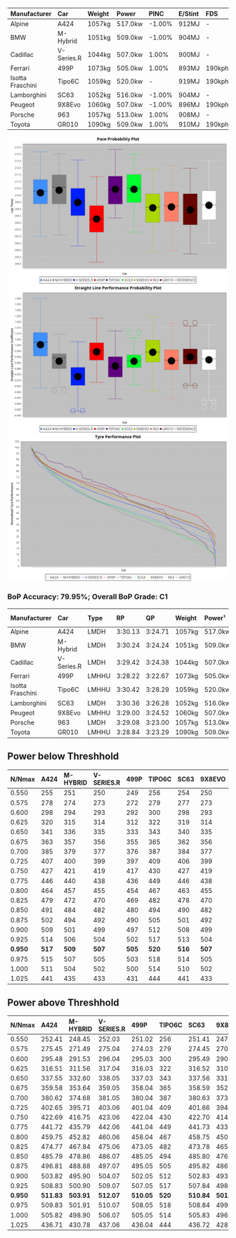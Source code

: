 | Manufacturer     | Car        | Weight | Power   | PINC    | E/Stint | FDS     |
|:-|:-|:-|:-|:-|:-|:-|
| Alpine           | A424       | 1057kg | 517.0kw | -1.00%  | 912MJ   |    -    |
| BMW              | M-Hybrid   | 1051kg | 509.0kw | -1.00%  | 904MJ   |    -    |
| Cadillac         | V-Series.R | 1044kg | 507.0kw | 1.00%   | 900MJ   |    -    |
| Ferrari          | 499P       | 1073kg | 505.0kw | 1.00%   | 893MJ   | 190kph  |
| Isotta Fraschini | Tipo6C     | 1059kg | 520.0kw |    -    | 919MJ   | 190kph  |
| Lamborghini      | SC63       | 1052kg | 516.0kw | -1.00%  | 904MJ   |    -    |
| Peugeot          | 9X8Evo     | 1060kg | 507.0kw | -1.00%  | 896MJ   | 190kph  |
| Porsche          | 963        | 1057kg | 513.0kw | 1.00%   | 908MJ   |    -    |
| Toyota           | GR010      | 1090kg | 509.0kw | 1.00%   | 910MJ   | 190kph  |

![PACECHART](./IMG/ACOMETHOD.png)
![STRAIGHTLINEPERFORMANCECHART](./IMG/ACOMETHOD_sp.png)
![TYREPERFORMANCECHART](./IMG/ACOMETHOD_tw.png)

### BoP Accuracy: 79.95%; Overall BoP Grade: C1
| Manufacturer     | Car        | Type  | RP      | QP      | Weight | Power¹  | Threshhold | PINC    | Power²   | E/Stint | AVG Vmax  | FDS     | RDLC | L/Stint | BOP-Grade | Model Accuracy | Model Points | Match% | SimDiff |
|:-|:-|:-|:-|:-|:-|:-|:-|:-|:-|:-|:-|:-|:-|:-|:-|:-|:-|:-|:-|
| Alpine           | A424       | LMDH  | 3:30.13 | 3:24.71 | 1057kg | 517.0kw | 210.0kph   | -1.00%  | 511.80kw |  912MJ  | 334.00kph |    -    | 1.00 | 12      | +B2       | 99.61%         | 762          | 83.14% | #       |
| BMW              | M-Hybrid   | LMDH  | 3:30.24 | 3:24.24 | 1051kg | 509.0kw | 210.0kph   | -1.00%  | 503.90kw |  904MJ  | 330.87kph |    -    | 1.00 | 12      | +B1       | 100.00%        | 1826         | 85.29% | #       |
| Cadillac         | V-Series.R | LMDH  | 3:29.42 | 3:24.38 | 1044kg | 507.0kw | 210.0kph   | 1.00%   | 512.10kw |  900MJ  | 329.62kph |    -    | 1.02 | 12      | ~A1       | 99.00%         | 3184         | 99.91% | #       |
| Ferrari          | 499P       | LMHHU | 3:28.22 | 3:22.67 | 1073kg | 505.0kw | 210.0kph   | 1.00%   | 510.10kw |  893MJ  | 331.32kph | 190kph  | 1.02 | 12      | -D1       | 98.07%         | 3550         | 68.89% | #       |
| Isotta Fraschini | Tipo6C     | LMHHU | 3:30.42 | 3:28.29 | 1059kg | 520.0kw | 210.0kph   |    -    | 520.00kw |  919MJ  | 331.61kph | 190kph  | 1.04 | 12      | +Ω1       | 96.81%         | 91           | 42.95% | #       |
| Lamborghini      | SC63       | LMDH  | 3:30.36 | 3:26.28 | 1052kg | 516.0kw | 210.0kph   | -1.00%  | 510.80kw |  904MJ  | 331.39kph |    -    | 1.04 | 12      | +C1       | 100.00%        | 529          | 79.22% | #       |
| Peugeot          | 9X8Evo     | LMHHU | 3:29.00 | 3:24.52 | 1060kg | 507.0kw | 210.0kph   | -1.00%  | 501.90kw |  896MJ  | 331.57kph | 190kph  | 0.99 | 12      | -B1       | 99.21%         | 377          | 85.79% | #       |
| Porsche          | 963        | LMDH  | 3:29.08 | 3:23.00 | 1057kg | 513.0kw | 210.0kph   | 1.00%   | 518.10kw |  908MJ  | 331.95kph |    -    | 1.00 | 12      | -B1       | 99.96%         | 10176        | 89.98% | #       |
| Toyota           | GR010      | LMHHU | 3:28.84 | 3:23.29 | 1090kg | 509.0kw | 210.0kph   | 1.00%   | 514.10kw |  910MJ  | 329.89kph | 190kph  | 1.00 | 12      | -B2       | 99.95%         | 5509         | 84.34% | #       |

## Power below Threshhold
| N/Nmax    | A424    | M-HYBRID | V-SERIES.R | 499P    | TIPO6C  | SC63    | 9X8EVO  | 963     | GR010   |
|:-|:-|:-|:-|:-|:-|:-|:-|:-|:-|
|  0.550    |  255    |  251     |  250       |  249    |  256    |  254    |  250    |  253    |  251    |
|  0.575    |  278    |  274     |  273       |  272    |  279    |  277    |  273    |  276    |  274    |
|  0.600    |  298    |  294     |  293       |  292    |  300    |  298    |  293    |  296    |  294    |
|  0.625    |  320    |  315     |  314       |  312    |  322    |  319    |  314    |  317    |  315    |
|  0.650    |  341    |  336     |  335       |  333    |  343    |  340    |  335    |  338    |  336    |
|  0.675    |  363    |  357     |  356       |  355    |  365    |  362    |  356    |  360    |  357    |
|  0.700    |  385    |  379     |  377       |  376    |  387    |  384    |  377    |  382    |  379    |
|  0.725    |  407    |  400     |  399       |  397    |  409    |  406    |  399    |  403    |  400    |
|  0.750    |  427    |  421     |  419       |  417    |  430    |  427    |  419    |  424    |  421    |
|  0.775    |  446    |  440     |  438       |  436    |  449    |  446    |  438    |  443    |  440    |
|  0.800    |  464    |  457     |  455       |  454    |  467    |  463    |  455    |  461    |  457    |
|  0.825    |  479    |  472     |  470       |  469    |  482    |  478    |  470    |  476    |  472    |
|  0.850    |  491    |  484     |  482       |  480    |  494    |  490    |  482    |  487    |  484    |
|  0.875    |  502    |  494     |  492       |  490    |  505    |  501    |  492    |  498    |  494    |
|  0.900    |  509    |  501     |  499       |  497    |  512    |  508    |  499    |  505    |  501    |
|  0.925    |  514    |  506     |  504       |  502    |  517    |  513    |  504    |  510    |  506    |
| **0.950** | **517** | **509**  | **507**    | **505** | **520** | **516** | **507** | **513** | **509** |
|  0.975    |  515    |  507     |  505       |  503    |  518    |  514    |  505    |  511    |  507    |
|  1.000    |  511    |  504     |  502       |  500    |  514    |  510    |  502    |  507    |  504    |
|  1.025    |  441    |  435     |  433       |  431    |  444    |  441    |  433    |  438    |  435    |

## Power above Threshhold
| N/Nmax    | A424       | M-HYBRID   | V-SERIES.R | 499P       | TIPO6C  | SC63       | 9X8EVO     | 963        | GR010      |
|:-|:-|:-|:-|:-|:-|:-|:-|:-|:-|
|  0.550    |  252.41    |  248.45    |  252.03    |  251.02    |  256    |  251.41    |  247.46    |  255.06    |  253.04    |
|  0.575    |  275.45    |  271.49    |  275.04    |  274.03    |  279    |  274.45    |  270.50    |  278.07    |  276.05    |
|  0.600    |  295.48    |  291.53    |  296.04    |  295.03    |  300    |  295.49    |  290.54    |  299.08    |  297.05    |
|  0.625    |  316.51    |  311.56    |  317.04    |  316.03    |  322    |  316.52    |  310.58    |  321.08    |  318.06    |
|  0.650    |  337.55    |  332.60    |  338.05    |  337.03    |  343    |  337.56    |  331.61    |  342.09    |  339.06    |
|  0.675    |  359.58    |  353.64    |  359.05    |  358.04    |  365    |  358.59    |  352.65    |  364.09    |  361.06    |
|  0.700    |  380.62    |  374.68    |  381.05    |  380.04    |  387    |  380.63    |  373.69    |  386.10    |  383.07    |
|  0.725    |  402.65    |  395.71    |  403.06    |  401.04    |  409    |  401.66    |  394.73    |  407.10    |  404.07    |
|  0.750    |  422.69    |  416.75    |  423.06    |  422.04    |  430    |  422.70    |  414.77    |  428.11    |  425.07    |
|  0.775    |  441.72    |  435.79    |  442.06    |  441.04    |  449    |  441.73    |  433.80    |  447.11    |  444.08    |
|  0.800    |  459.75    |  452.82    |  460.06    |  458.04    |  467    |  458.75    |  450.84    |  465.12    |  462.08    |
|  0.825    |  474.77    |  467.84    |  475.06    |  473.05    |  482    |  473.78    |  465.86    |  480.12    |  477.08    |
|  0.850    |  485.79    |  478.86    |  486.07    |  485.05    |  494    |  485.80    |  476.88    |  492.12    |  488.09    |
|  0.875    |  496.81    |  488.88    |  497.07    |  495.05    |  505    |  495.82    |  486.90    |  503.13    |  499.09    |
|  0.900    |  503.82    |  495.90    |  504.07    |  502.05    |  512    |  502.83    |  493.92    |  510.13    |  506.09    |
|  0.925    |  508.83    |  500.90    |  509.07    |  507.05    |  517    |  507.84    |  498.92    |  515.13    |  511.09    |
| **0.950** | **511.83** | **503.91** | **512.07** | **510.05** | **520** | **510.84** | **501.93** | **518.13** | **514.09** |
|  0.975    |  509.83    |  501.91    |  510.07    |  508.05    |  518    |  508.84    |  499.93    |  516.13    |  512.09    |
|  1.000    |  505.82    |  498.90    |  506.07    |  505.05    |  514    |  505.83    |  496.92    |  512.13    |  508.09    |
|  1.025    |  436.71    |  430.78    |  437.06    |  436.04    |  444    |  436.72    |  428.79    |  442.11    |  439.08    |

